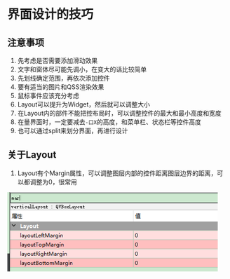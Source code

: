 # 界面设计的技巧   

## 注意事项   
1. 先考虑是否需要添加滑动效果    
2. 文字和窗体尽可能先调小，在变大的话比较简单   
3. 先划线确定范围，再依次添加控件   
4. 要有适当的图片和QSS渲染效果   
5. 鼠标事件应该充分考虑   
6. Layout可以提升为Widget，然后就可以调整大小   
7. 在Layout内的部件不能把控布局时，可以调整控件的最大和最小高度和宽度   
8. 在量界面时，一定要减去`-口X`的高度，和菜单栏、状态栏等控件高度  
9. 也可以通过split来划分界面，再进行设计    

## 关于Layout    
1. Layout有个Margin属性，可以调整图层内部的控件距离图层边界的距离，可以都调整为0，很常用      

![35-1](./img/35-1.png)  